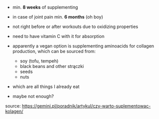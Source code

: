 - min. **8 weeks** of supplementing
- in case of joint pain min. **6 months** (oh boy)
- not right before or after workouts due to oxidizing properties
- need to have vitamin C with it for absorption

- apparently a vegan option is supplementing aminoacids for collagen production, which can be sourced from:
    - soy (tofu, tempeh)
    - black beans and other strączki
    - seeds
    - nuts
- which are all things I already eat
- maybe not enough?

source: https://gemini.pl/poradnik/artykul/czy-warto-suplementowac-kolagen/